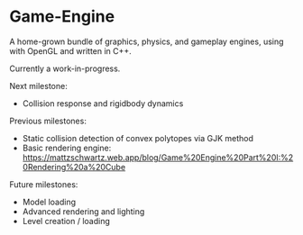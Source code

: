 # Game-Engine
A home-grown bundle of graphics, physics, and gameplay engines, using with OpenGL and written in C++. 

Currently a work-in-progress.

Next milestone:
- Collision response and rigidbody dynamics

Previous milestones:
- Static collision detection of convex polytopes via GJK method
- Basic rendering engine: https://mattzschwartz.web.app/blog/Game%20Engine%20Part%20I:%20Rendering%20a%20Cube

Future milestones:
- Model loading
- Advanced rendering and lighting
- Level creation / loading 
